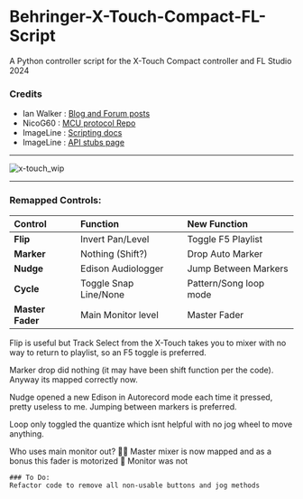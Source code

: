 # Behringer-X-Touch-Compact-FL-Script
A Python controller script for the X-Touch Compact controller and FL Studio 2024

### Credits
- Ian Walker : [Blog and Forum posts](https://gadgeteer.home.blog/2021/02/22/using-a-behringer-compact-control-surface-with-fl-studio-in-mackie-control-mode-enhanced/)
- NicoG60    : [MCU protocol Repo](https://github.com/NicoG60/TouchMCU/blob/main/doc/mackie_control_protocol.md)
- ImageLine  : [Scripting docs](https://www.image-line.com/fl-studio-learning/fl-studio-online-manual/html/midi_scripting.htm#script_module_ui)
- ImageLine  : [API stubs page](https://il-group.github.io/FL-Studio-API-Stubs/midi_controller_scripting/midi/gt%20commands/)

---
![x-touch_wip](https://github.com/user-attachments/assets/6d56f999-9b59-4a2d-8e7d-4cceeb7145c5)

---
### Remapped Controls:

| Control         | Function              | New Function            |
| :-------------- | :-------------------  | :---------------------  |
| **Flip**        | Invert Pan/Level      | Toggle F5 Playlist      |
| **Marker**      | Nothing (Shift?)      | Drop Auto Marker        |
| **Nudge**       | Edison Audiologger    | Jump Between Markers    |
| **Cycle**       | Toggle Snap Line/None | Pattern/Song loop mode  |
| **Master Fader**| Main Monitor level    | Master Fader            |

Flip is useful but Track Select from the X-Touch takes you to mixer with no way to return to playlist, so an F5 toggle is preferred.

Marker drop did nothing (it may have been shift function per the code). Anyway its mapped correctly now.

Nudge opened a new Edison in Autorecord mode each time it pressed, pretty useless to me. Jumping between markers is preferred.

Loop only toggled the quantize which isnt helpful with no jog wheel to move anything. 

Who uses main monitor out? :man_facepalming: Master mixer is now mapped and as a bonus this fader is motorized :metal: Monitor was not

```
### To Do:
Refactor code to remove all non-usable buttons and jog methods
